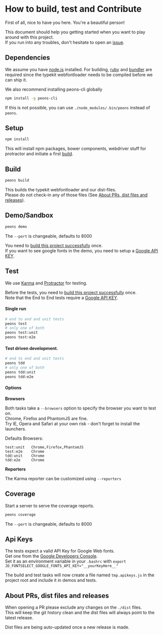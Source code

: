 How to build, test and Contribute
=================================

First of all, nice to have you here. You're a beautiful person!

This document should help you getting started when you want to play around
with this project.  
If you run into any troubles, don't hesitate to open an
[issue](https://github.com/Jimdo/angular-fontselect/issues).


Dependencies
------------

We assume you have [node.js](http://nodejs.org/) installed.
For building, [ruby](https://www.ruby-lang.org/) and [bundler](http://bundler.io/)
are required since the typekit webfontloader needs to be compiled before
we can ship it.

We also recommend installing peons-cli globally
```sh
npm install -g peons-cli
```
If this is not possible, you can use `./node_modules/.bin/peons`
instead of `peons`.


Setup
-----

```sh
npm install
```

This will install npm packages, bower components, webdriver stuff for protractor
and initiate a first [build](#build).


Build
-----

```sh
peons build
```

This builds the typekit webfontloader and our dist-files.  
Please do not check-in any of those files
(See [About PRs, dist files and releases](#about-prs-dist-files-and-releases)).

Demo/Sandbox
------------

```sh
peons demo
```

The `--port` is changeable, defaults to 8000

You need to [build this project successfully](#build) once.  
If you want to see google fonts in the demo, you need to setup a
[Google API KEY](#api-keys).


Test
----

We use [Karma](http://karma-runner.github.io/) and
[Protractor](https://github.com/angular/protractor) for testing.  

Before the tests, you need to [build this project successfully](#build) once.  
Note that the End to End tests require a [Google API KEY](#api-keys).

#### Single run
```sh
# end to end and unit tests
peons test
# only one of both
peons test:unit
peons test:e2e
```

#### Test driven development.
```sh
# end to end and unit tests
peons tdd
# only one of both
peons tdd:unit
peons tdd:e2e
```

#### Options

__Browsers__

Both tasks take a `--browsers` option to specify the browser you want to test on.  
Chrome, Firefox and PhantomJS are fine.  
Try IE, Opera and Safari at your own risk - don't forget to install the launchers.  

Defaults Browsers:

	test:unit	Chrome,Firefox,PhantomJS
	test:e2e	Chrome
	tdd:unit	Chrome
	tdd:e2e		Chrome


__Reporters__

The Karma reporter can be customized using `--reporters`


Coverage
--------

Start a server to serve the coverage reports.

```sh
peons coverage
```

The `--port` is changeable, defaults to 8000



Api Keys
--------

The tests expect a valid API Key for Google Web fonts.  
Get one from the [Google Developers Console](https://developers.google.com/fonts/docs/developer_api#Auth).  
Set it as an environment variable in your `.bashrc` with
`export JD_FONTSELECT_GOOGLE_FONTS_API_KEY="__yourKeyHere__"`

The build and test tasks will now create a file named `tmp.apikeys.js` in the
project root and include it in demos and tests.


About PRs, dist files and releases
----------------------------------

When opening a PR please exclude any changes on the `./dist` files.  
This will keep the git history clean and the dist files will always point to
the latest release.

Dist files are being auto-updated once a new release is made.
